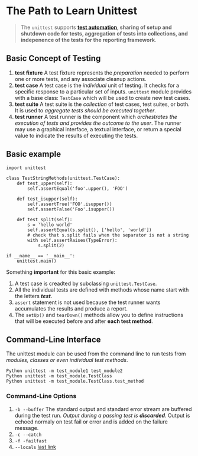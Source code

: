 # The Path to Learn Unittest
> The `unittest` supports **[test automation](https://en.wikipedia.org/wiki/Test_automation), sharing of setup and shutdown code for tests, aggregation of tests into collections, and indepenence of the tests for the reporting framework**.
## Basic Concept of Testing
1. __test fixture__
A test fixture represents the _preparation_ needed to perform one or more tests, and any associate cleanup actions.
2. __test case__
A test case is the _individual_ unit of testing. It checks for a specific response to a particular set of inputs. `unittest` module provides with a base class: `TestCase` which will be used to create new test cases.
3. __test suite__
A test suite is the _collection_ of test cases, test suites, or both. It is used to _aggregate tests should be executed together_.
4. __test runner__
A test runner is the component which _orchestrates the execution of tests and provides the outcome to the user_. The runner may use a graphical interface, a textual interface, or return a special value to indicate the results of executing the tests.
## Basic example
```
import unittest

class TestStringMethods(unittest.TestCase):
    def test_upper(self):
        self.assertEqual('foo'.upper(), 'FOO')
        
    def test_isupper(self):
        self.assertTrue('FOO'.isupper())
        self.assertFalse('Foo'.isupper())
        
    def test_split(self):
        s = 'hello world'
        self.assertEqual(s.split(), ['hello', 'world'])
        # check that s.split fails when the separator is not a string
        with self.assertRaises(TypeError):
            s.split(2)

if __name__ == '__main__':
    unittest.main()
```
Something __important__ for this basic example:
1. A test case is creadted by subclassing `unittest.TestCase`.
2. All the individual tests are defined with methods whose name start with the letters _**test**_.
3. `assert` statement is not used because the test runner wants accumulates the results and produce a report.
4. The `setUp()` and `tearDown()` methods allow you to define instructions that will be executed before and after __each test method__.

## Command-Line Interface
The unittest module can be used from the command line to run tests from _modules, classes or even individual test methods_.
```
Python unittest -m test_module1 test_module2
Python unittest -m test_module.TestClass
Python unittest -m test_module.TestClass.test_method
```
### Command-Line Options
1. `-b --buffer`
The standard output and standard error stream are buffered during the test run. _Output during a passing test is **discarded**_. Output is echoed normaly on test fail or error and is added on the failure message.
2. `-c --catch`
3. `-f -failfast`
4. `--locals`
[last link](https://docs.python.org/3/library/unittest.html#command-line-interface)
